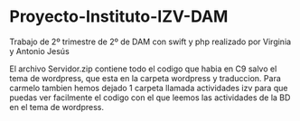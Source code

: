 # Proyecto-Instituto-IZV-DAM
Trabajo de 2º trimestre de 2º de DAM con swift  y php realizado por Virginia y Antonio Jesús


El archivo Servidor.zip contiene todo el codigo que habia en C9 salvo el tema de wordpress, que esta en la carpeta wordpress y traduccion.
Para carmelo tambien hemos dejado 1 carpeta llamada actividades izv para que puedas ver facilmente el codigo con el que leemos las actividades de la BD en el tema de wordpress.


